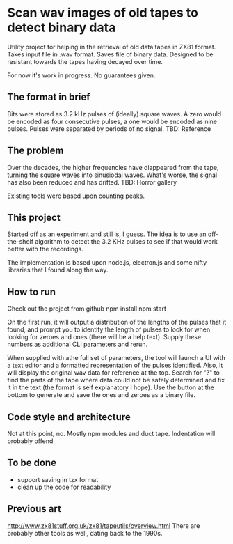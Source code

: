 # Scan wav images of old tapes to detect binary data
Utility project for helping in the retrieval of old data tapes in ZX81 format. Takes input file in
.wav format. Saves file of binary data. Designed to be resistant towards the tapes having decayed over time.

For now it's work in progress. No guarantees given.

## The format in brief
Bits were stored as 3.2 kHz pulses of (ideally) square waves. A zero would be encoded as four consecutive pulses,
a one would be encoded as nine pulses. Pulses were separated by periods of no signal.
TBD: Reference

## The problem
Over the decades, the higher frequencies have diappeared from the tape, turning the square waves into
sinusiodal waves. What's worse, the signal has also been reduced and has drifted.
TBD: Horror gallery

Existing tools were based upon counting peaks.

## This project
Started off as an experiment and still is, I guess. The idea is to use an off-the-shelf algorithm to detect
the 3.2 KHz pulses to see if that would work better with the recordings.

The implementation is based upon node.js, electron.js and some nifty libraries that I found along the way.

## How to run
Check out the project from github
npm install
npm start <path to wav file>

On the first run, it will output a distribution of the lengths of the pulses that it found,
and prompt you to identify the length of pulses to look for when looking for zeroes and ones
(there will be a help text). Supply these numbers as additional CLI parameters and rerun.

When supplied with athe full set of parameters, the tool will launch a UI with a text editor and a formatted
representation of the pulses identified. Also, it will display the original wav data for reference
at the top. Search for "?" to find the parts of the tape where data could not be safely determined
and fix it in the text (the format is self explanatory I hope). Use the button at the
bottom to generate and save the ones and zeroes as a binary file.

## Code style and architecture
Not at this point, no. Mostly npm modules and duct tape. Indentation will probably offend.

## To be done
- support saving in tzx format
- clean up the code for readability

## Previous art
http://www.zx81stuff.org.uk/zx81/tapeutils/overview.html
There are probably other tools as well, dating back to the 1990s.
